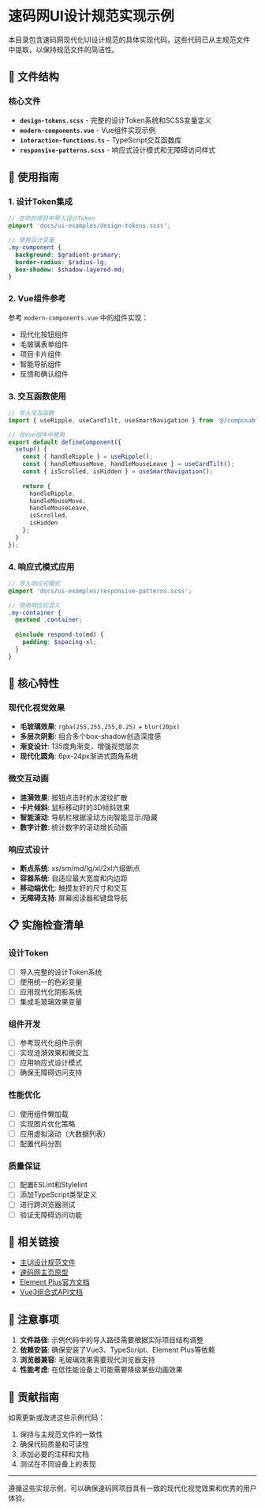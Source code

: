 # 速码网UI设计规范实现示例

本目录包含速码网现代化UI设计规范的具体实现代码，这些代码已从主规范文件中提取，以保持规范文件的简洁性。

## 📁 文件结构

### 核心文件
- **`design-tokens.scss`** - 完整的设计Token系统和SCSS变量定义
- **`modern-components.vue`** - Vue组件实现示例
- **`interaction-functions.ts`** - TypeScript交互函数库
- **`responsive-patterns.scss`** - 响应式设计模式和无障碍访问样式

## 🚀 使用指南

### 1. 设计Token集成
```scss
// 在你的项目中导入设计Token
@import 'docs/ui-examples/design-tokens.scss';

// 使用设计变量
.my-component {
  background: $gradient-primary;
  border-radius: $radius-lg;
  box-shadow: $shadow-layered-md;
}
```

### 2. Vue组件参考
参考 `modern-components.vue` 中的组件实现：
- 现代化按钮组件
- 毛玻璃表单组件
- 项目卡片组件
- 智能导航组件
- 反馈和确认组件

### 3. 交互函数使用
```typescript
// 导入交互函数
import { useRipple, useCardTilt, useSmartNavigation } from '@/composables/ui';

// 在Vue组件中使用
export default defineComponent({
  setup() {
    const { handleRipple } = useRipple();
    const { handleMouseMove, handleMouseLeave } = useCardTilt();
    const { isScrolled, isHidden } = useSmartNavigation();
    
    return {
      handleRipple,
      handleMouseMove,
      handleMouseLeave,
      isScrolled,
      isHidden
    };
  }
});
```

### 4. 响应式模式应用
```scss
// 导入响应式模式
@import 'docs/ui-examples/responsive-patterns.scss';

// 使用响应式混入
.my-container {
  @extend .container;
  
  @include respond-to(md) {
    padding: $spacing-xl;
  }
}
```

## 🎨 核心特性

### 现代化视觉效果
- **毛玻璃效果**: `rgba(255,255,255,0.25)` + `blur(20px)`
- **多层次阴影**: 组合多个box-shadow创造深度感
- **渐变设计**: 135度角渐变，增强视觉层次
- **现代化圆角**: 6px-24px渐进式圆角系统

### 微交互动画
- **涟漪效果**: 按钮点击时的水波纹扩散
- **卡片倾斜**: 鼠标移动时的3D倾斜效果
- **智能滚动**: 导航栏根据滚动方向智能显示/隐藏
- **数字计数**: 统计数字的滚动增长动画

### 响应式设计
- **断点系统**: xs/sm/md/lg/xl/2xl六级断点
- **容器系统**: 自适应最大宽度和内边距
- **移动端优化**: 触摸友好的尺寸和交互
- **无障碍支持**: 屏幕阅读器和键盘导航

## 📋 实施检查清单

### 设计Token
- [ ] 导入完整的设计Token系统
- [ ] 使用统一的色彩变量
- [ ] 应用现代化阴影系统
- [ ] 集成毛玻璃效果变量

### 组件开发
- [ ] 参考现代化组件示例
- [ ] 实现涟漪效果和微交互
- [ ] 应用响应式设计模式
- [ ] 确保无障碍访问支持

### 性能优化
- [ ] 使用组件懒加载
- [ ] 实现图片优化策略
- [ ] 应用虚拟滚动（大数据列表）
- [ ] 配置代码分割

### 质量保证
- [ ] 配置ESLint和Stylelint
- [ ] 添加TypeScript类型定义
- [ ] 进行跨浏览器测试
- [ ] 验证无障碍访问功能

## 🔗 相关链接

- [主UI设计规范文件](../../.augment/rules/ui-design-standards.md)
- [速码网主页原型](../prototype/index.html)
- [Element Plus官方文档](https://element-plus.org/)
- [Vue3组合式API文档](https://vuejs.org/guide/extras/composition-api-faq.html)

## 📝 注意事项

1. **文件路径**: 示例代码中的导入路径需要根据实际项目结构调整
2. **依赖安装**: 确保安装了Vue3、TypeScript、Element Plus等依赖
3. **浏览器兼容**: 毛玻璃效果需要现代浏览器支持
4. **性能考虑**: 在低性能设备上可能需要降级某些动画效果

## 🤝 贡献指南

如需更新或改进这些示例代码：
1. 保持与主规范文件的一致性
2. 确保代码质量和可读性
3. 添加必要的注释和文档
4. 测试在不同设备上的表现

---

遵循这些实现示例，可以确保速码网项目具有一致的现代化视觉效果和优秀的用户体验。
